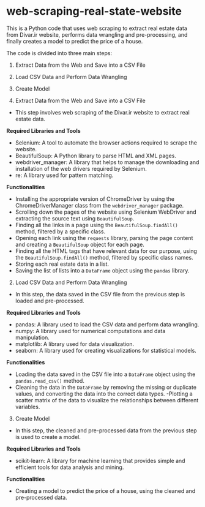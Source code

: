 # web-scraping-real-state-website

This is a Python code that uses web scraping to extract real estate data from Divar.ir website, performs data wrangling and pre-processing, and finally creates a model to predict the price of a house.

The code is divided into three main steps:
1. Extract Data from the Web and Save into a CSV File
2. Load CSV Data and Perform Data Wrangling
3. Create Model

1. Extract Data from the Web and Save into a CSV File
- This step involves web scraping of the Divar.ir website to extract real estate data.

**Required Libraries and Tools**
- Selenium: A tool to automate the browser actions required to scrape the website.
- BeautifulSoup: A Python library to parse HTML and XML pages.
- webdriver_manager: A library that helps to manage the downloading and installation of the web drivers required by Selenium.
- re: A library used for pattern matching.

**Functionalities**
- Installing the appropriate version of ChromeDriver by using the ChromeDriverManager class from the `webdriver_manager` package.
- Scrolling down the pages of the website using Selenium WebDriver and extracting the source text using `BeautifulSoup`.
- Finding all the links in a page using the `BeautifulSoup.findAll()` method, filtered by a specific class.
- Opening each link using the `requests` library, parsing the page content and creating a `BeautifulSoup` object for each page.
- Finding all the HTML tags that have relevant data for our purpose, using the `BeautifulSoup.findAll()` method, filtered by specific class names.
- Storing each real estate data in a list.
- Saving the list of lists into a `DataFrame` object using the `pandas` library.

2. Load CSV Data and Perform Data Wrangling
- In this step, the data saved in the CSV file from the previous step is loaded and pre-processed.

**Required Libraries and Tools**
- pandas: A library used to load the CSV data and perform data wrangling.
- numpy: A library used for numerical computations and data manipulation.
- matplotlib: A library used for data visualization.
- seaborn: A library used for creating visualizations for statistical models.

**Functionalities**
- Loading the data saved in the CSV file into a `DataFrame` object using the `pandas.read_csv()` method.
- Cleaning the data in the `DataFrame` by removing the missing or duplicate values, and converting the data into the correct data types.
-Plotting a scatter matrix of the data to visualize the relationships between different variables.

3. Create Model
- In this step, the cleaned and pre-processed data from the previous step is used to create a model.

**Required Libraries and Tools**
- scikit-learn: A library for machine learning that provides simple and efficient tools for data analysis and mining.

**Functionalities**
- Creating a model to predict the price of a house, using the cleaned and pre-processed data.
